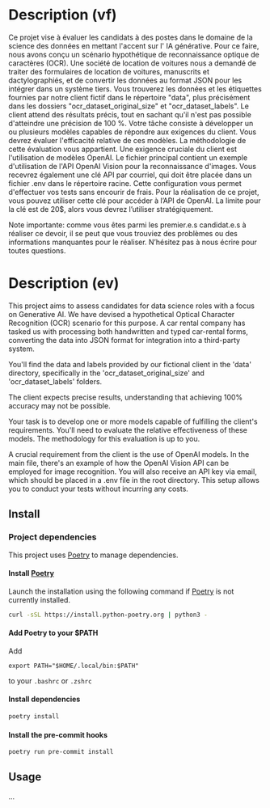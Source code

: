# Description (vf)

Ce projet vise à évaluer les candidats à des postes dans le domaine de la science des données en mettant l'accent sur l'
IA générative.
Pour ce faire, nous avons conçu un scénario hypothétique de reconnaissance optique de caractères (OCR).
Une société de location de voitures nous a demandé de traiter des formulaires de location de voitures,
manuscrits et dactylographiés, et de convertir les données au format JSON pour les intégrer dans un système tiers.
Vous trouverez les données et les étiquettes fournies par notre client fictif dans le répertoire "data",
plus précisément dans les dossiers "ocr_dataset_original_size" et "ocr_dataset_labels".
Le client attend des résultats précis, tout en sachant qu'il n'est pas possible d'atteindre une précision de 100 %.
Votre tâche consiste à développer un ou plusieurs modèles capables de répondre aux exigences du client.
Vous devrez évaluer l'efficacité relative de ces modèles. La méthodologie de cette évaluation vous appartient.
Une exigence cruciale du client est l'utilisation de modèles OpenAI. Le fichier principal contient un exemple
d'utilisation
de l'API OpenAI Vision pour la reconnaissance d'images. Vous recevrez également une clé API par courriel, qui doit être
placée dans un fichier .env dans le répertoire racine. Cette configuration vous permet d'effectuer vos tests sans
encourir de frais.
Pour la réalisation de ce projet, vous pouvez utiliser cette clé pour accéder à l’API de OpenAI.
La limite pour la clé est de 20$, alors vous devrez l’utiliser stratégiquement.

Note importante: comme vous êtes parmi les premier.e.s candidat.e.s à réaliser ce devoir, il se peut que vous trouviez
des problèmes ou des informations manquantes pour le réaliser. N’hésitez pas à nous écrire pour toutes questions.

# Description (ev)

This project aims to assess candidates for data science roles with a focus on Generative AI.
We have devised a hypothetical Optical Character Recognition (OCR) scenario for this purpose.
A car rental company has tasked us with processing both handwritten and typed car-rental forms,
converting the data into JSON format for integration into a third-party system.

You'll find the data and labels provided by our fictional client in the 'data' directory,
specifically in the 'ocr_dataset_original_size' and 'ocr_dataset_labels' folders.

The client expects precise results, understanding that achieving 100% accuracy may not be possible.

Your task is to develop one or more models capable of fulfilling the client's requirements.
You'll need to evaluate the relative effectiveness of these models. The methodology for this evaluation is up to you.

A crucial requirement from the client is the use of OpenAI models. In the main file,
there's an example of how the OpenAI Vision API can be employed for image recognition.
You will also receive an API key via email, which should be placed in a .env file in the root directory.
This setup allows you to conduct your tests without incurring any costs.

## Install

### Project dependencies

This project uses [Poetry](https://python-poetry.org/docs/) to manage dependencies.

#### Install [Poetry](https://python-poetry.org/docs/#installation)

Launch the installation using the following command if [Poetry](https://python-poetry.org/docs/) is not currently
installed.

```bash
curl -sSL https://install.python-poetry.org | python3 -
```

#### Add Poetry to your $PATH

Add

```text
export PATH="$HOME/.local/bin:$PATH"
```

to your `.bashrc` or `.zshrc`

#### Install dependencies

```bash
poetry install
```

#### Install the pre-commit hooks

```bash
poetry run pre-commit install
```

## Usage

...

